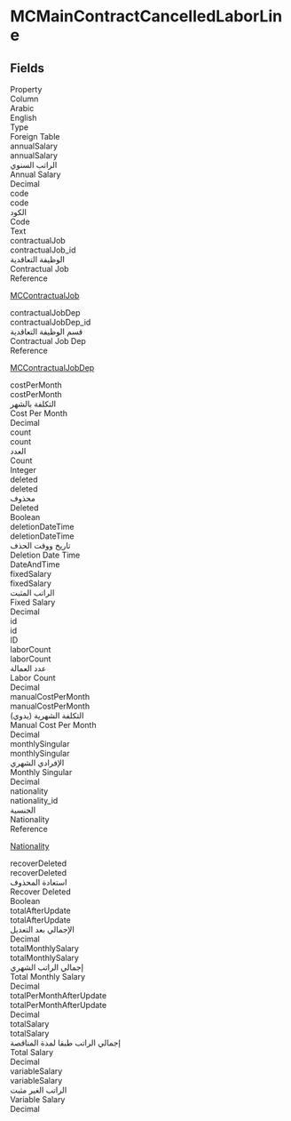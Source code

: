 
<div class='tableName'>


# MCMainContractCancelledLaborLine
</div>


<ContentFilter/>

<div class='searchable'>

## Fields

<div class="nama-table">
<div class="row header-row">
<div class="cell">Property</div>
<div class="cell">Column</div>
<div class="cell">Arabic</div>
<div class="cell">English</div>
<div class="cell">Type</div>
<div class="cell">Foreign Table</div>
</div><div class="row searchable" id="annualSalary">
<div class="cell" data-label="Property">annualSalary</div>
<div class="cell" data-label="Column">annualSalary</div>
<div class="cell" data-label="Arabic">الراتب السنوي</div>
<div class="cell" data-label="English">Annual Salary</div>
<div class="cell" data-label="Type">Decimal</div>

</div>

<div class="row searchable" id="code">
<div class="cell" data-label="Property">code</div>
<div class="cell" data-label="Column">code</div>
<div class="cell" data-label="Arabic">الكود</div>
<div class="cell" data-label="English">Code</div>
<div class="cell" data-label="Type">Text</div>

</div>

<div class="row searchable" id="contractualJob">
<div class="cell" data-label="Property">contractualJob</div>
<div class="cell" data-label="Column">contractualJob_id</div>
<div class="cell" data-label="Arabic">الوظيفة التعاقدية</div>
<div class="cell" data-label="English">Contractual Job</div>
<div class="cell" data-label="Type">Reference</div>
<div class="cell" data-label="Foreign Table">

 [MCContractualJob](/modules/mc/MCContractualJob.md) 
</div>
</div>

<div class="row searchable" id="contractualJobDep">
<div class="cell" data-label="Property">contractualJobDep</div>
<div class="cell" data-label="Column">contractualJobDep_id</div>
<div class="cell" data-label="Arabic">قسم الوظيفة التعاقدية</div>
<div class="cell" data-label="English">Contractual Job Dep</div>
<div class="cell" data-label="Type">Reference</div>
<div class="cell" data-label="Foreign Table">

 [MCContractualJobDep](/modules/mc/MCContractualJobDep.md) 
</div>
</div>

<div class="row searchable" id="costPerMonth">
<div class="cell" data-label="Property">costPerMonth</div>
<div class="cell" data-label="Column">costPerMonth</div>
<div class="cell" data-label="Arabic">التكلفة بالشهر</div>
<div class="cell" data-label="English">Cost Per Month</div>
<div class="cell" data-label="Type">Decimal</div>

</div>

<div class="row searchable" id="count">
<div class="cell" data-label="Property">count</div>
<div class="cell" data-label="Column">count</div>
<div class="cell" data-label="Arabic">العدد</div>
<div class="cell" data-label="English">Count</div>
<div class="cell" data-label="Type">Integer</div>

</div>

<div class="row searchable" id="deleted">
<div class="cell" data-label="Property">deleted</div>
<div class="cell" data-label="Column">deleted</div>
<div class="cell" data-label="Arabic">محذوف</div>
<div class="cell" data-label="English">Deleted</div>
<div class="cell" data-label="Type">Boolean</div>

</div>

<div class="row searchable" id="deletionDateTime">
<div class="cell" data-label="Property">deletionDateTime</div>
<div class="cell" data-label="Column">deletionDateTime</div>
<div class="cell" data-label="Arabic">تاريخ ووقت الحذف</div>
<div class="cell" data-label="English">Deletion Date Time</div>
<div class="cell" data-label="Type">DateAndTime</div>

</div>

<div class="row searchable" id="fixedSalary">
<div class="cell" data-label="Property">fixedSalary</div>
<div class="cell" data-label="Column">fixedSalary</div>
<div class="cell" data-label="Arabic">الراتب المثبت</div>
<div class="cell" data-label="English">Fixed Salary</div>
<div class="cell" data-label="Type">Decimal</div>

</div>

<div class="row searchable" id="id">
<div class="cell" data-label="Property">id</div>
<div class="cell" data-label="Column">id</div>
<div class="cell" data-label="Arabic"></div>
<div class="cell" data-label="English"></div>
<div class="cell" data-label="Type">ID</div>

</div>

<div class="row searchable" id="laborCount">
<div class="cell" data-label="Property">laborCount</div>
<div class="cell" data-label="Column">laborCount</div>
<div class="cell" data-label="Arabic">عدد العمالة</div>
<div class="cell" data-label="English">Labor Count</div>
<div class="cell" data-label="Type">Decimal</div>

</div>

<div class="row searchable" id="manualCostPerMonth">
<div class="cell" data-label="Property">manualCostPerMonth</div>
<div class="cell" data-label="Column">manualCostPerMonth</div>
<div class="cell" data-label="Arabic">التكلفة الشهرية (يدوي)</div>
<div class="cell" data-label="English">Manual Cost Per Month</div>
<div class="cell" data-label="Type">Decimal</div>

</div>

<div class="row searchable" id="monthlySingular">
<div class="cell" data-label="Property">monthlySingular</div>
<div class="cell" data-label="Column">monthlySingular</div>
<div class="cell" data-label="Arabic">الإفرادي الشهري</div>
<div class="cell" data-label="English">Monthly Singular</div>
<div class="cell" data-label="Type">Decimal</div>

</div>

<div class="row searchable" id="nationality">
<div class="cell" data-label="Property">nationality</div>
<div class="cell" data-label="Column">nationality_id</div>
<div class="cell" data-label="Arabic">الجنسية</div>
<div class="cell" data-label="English">Nationality</div>
<div class="cell" data-label="Type">Reference</div>
<div class="cell" data-label="Foreign Table">

 [Nationality](/modules/basic/Nationality.md) 
</div>
</div>

<div class="row searchable" id="recoverDeleted">
<div class="cell" data-label="Property">recoverDeleted</div>
<div class="cell" data-label="Column">recoverDeleted</div>
<div class="cell" data-label="Arabic">استعادة المحذوف</div>
<div class="cell" data-label="English">Recover Deleted</div>
<div class="cell" data-label="Type">Boolean</div>

</div>

<div class="row searchable" id="totalAfterUpdate">
<div class="cell" data-label="Property">totalAfterUpdate</div>
<div class="cell" data-label="Column">totalAfterUpdate</div>
<div class="cell" data-label="Arabic">الإجمالي بعد التعديل</div>
<div class="cell" data-label="English"></div>
<div class="cell" data-label="Type">Decimal</div>

</div>

<div class="row searchable" id="totalMonthlySalary">
<div class="cell" data-label="Property">totalMonthlySalary</div>
<div class="cell" data-label="Column">totalMonthlySalary</div>
<div class="cell" data-label="Arabic">إجمالي الراتب الشهري</div>
<div class="cell" data-label="English">Total Monthly Salary</div>
<div class="cell" data-label="Type">Decimal</div>

</div>

<div class="row searchable" id="totalPerMonthAfterUpdate">
<div class="cell" data-label="Property">totalPerMonthAfterUpdate</div>
<div class="cell" data-label="Column">totalPerMonthAfterUpdate</div>
<div class="cell" data-label="Arabic"></div>
<div class="cell" data-label="English"></div>
<div class="cell" data-label="Type">Decimal</div>

</div>

<div class="row searchable" id="totalSalary">
<div class="cell" data-label="Property">totalSalary</div>
<div class="cell" data-label="Column">totalSalary</div>
<div class="cell" data-label="Arabic">إجمالي الراتب طبقا لمدة المناقصة</div>
<div class="cell" data-label="English">Total Salary</div>
<div class="cell" data-label="Type">Decimal</div>

</div>

<div class="row searchable" id="variableSalary">
<div class="cell" data-label="Property">variableSalary</div>
<div class="cell" data-label="Column">variableSalary</div>
<div class="cell" data-label="Arabic">الراتب الغير مثبت</div>
<div class="cell" data-label="English">Variable Salary</div>
<div class="cell" data-label="Type">Decimal</div>

</div>


</div>
</div>

